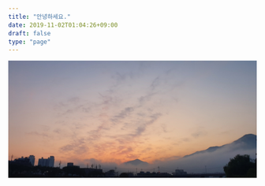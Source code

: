 ```yaml
---
title: "안녕하세요."
date: 2019-11-02T01:04:26+09:00
draft: false
type: "page"
---
```


![](./images/awesome-disco.jpeg)
